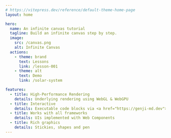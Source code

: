 ```yaml
---
# https://vitepress.dev/reference/default-theme-home-page
layout: home

hero:
  name: An infinite canvas tutorial
  tagline: Build an infinite canvas step by step.
  image:
    src: /canvas.png
    alt: Infinite Canvas
  actions:
    - theme: brand
      text: Lessons
      link: /lesson-001
    - theme: alt
      text: Demo
      link: /solar-system

features:
  - title: High-Performance Rendering
    details: Underlying rendering using WebGL & WebGPU
  - title: Interactive
    details: Executable code blocks via <a href="https://genji-md.dev">genji</a>
  - title: Works with all frameworks
    details: UIs implemented with Web Components
  - title: Rich graphics
    details: Stickies, shapes and pen
---
```

